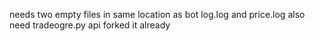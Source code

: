 needs
two empty files in same location as bot
log.log and price.log
also
need tradeogre.py api
forked it already

